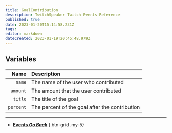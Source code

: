 ```yaml
---
title: GoalContribution
description: TwitchSpeaker Twitch Events Reference
published: true
date: 2023-01-20T15:14:58.231Z
tags: 
editor: markdown
dateCreated: 2023-01-19T20:45:48.979Z
---
```


## Variables
Name | Description
----:|:------------
`name` | The name of the user who contributed
`amount` | The amount that the user contributed
`title` | The title of the goal
`percent` | The percent of the goal after the contribution

---

- [<i class="mdi mdi-chevron-left"></i>**Events *Go Back***](/TwitchSpeaker/Events)
{.btn-grid .my-5}